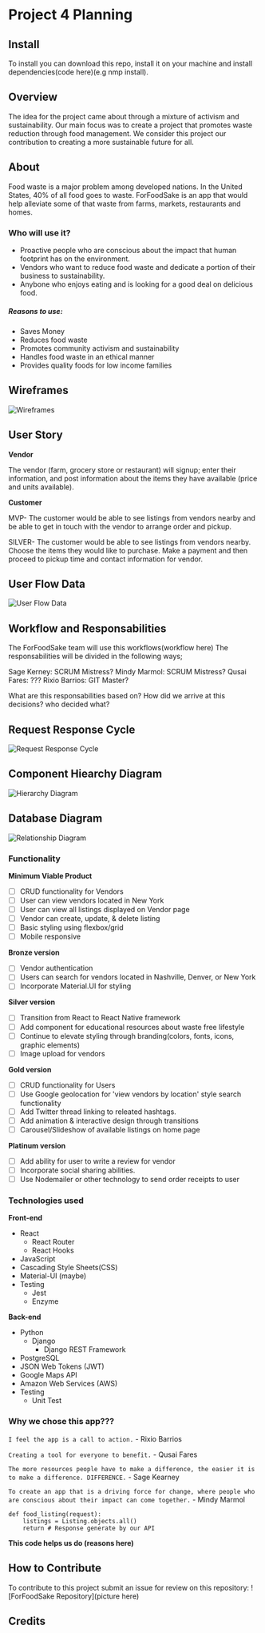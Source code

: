 # Project 4 Planning

## Install

To install you can download this repo, install it on your machine and install dependencies(code here)(e.g nmp install).

## Overview

The idea for the project came about through a mixture of activism and sustainability.
Our main focus was to create a project that promotes waste reduction through food management.
We consider this project our contribution to creating a more sustainable future for all.

## About

Food waste is a major problem among developed nations. In the United States, 40% of all food goes to waste.
ForFoodSake is an app that would help alleviate some of that waste from farms, markets, restaurants and homes.

### Who will use it?

- Proactive people who are conscious about the impact that human footprint has on the environment.
- Vendors who want to reduce food waste and dedicate a portion of their business to sustainability.
- Anybone who enjoys eating and is looking for a good deal on delicious food.

##### Reasons to use:

- Saves Money
- Reduces food waste
- Promotes community activism and sustainability
- Handles food waste in an ethical manner
- Provides quality foods for low income families

## Wireframes

![Wireframes](wireframe-mvp.png)

## User Story

**Vendor**

The vendor (farm, grocery store or restaurant) will signup; enter their information, and post information about the items they have available (price and units available).

**Customer**

MVP- The customer would be able to see listings from vendors nearby and be able to get in touch with the vendor to arrange order and pickup.

SILVER- The customer would be able to see listings from vendors nearby. Choose the items they would like to purchase. Make a payment and then proceed to pickup time and contact information for vendor.

## User Flow Data

![User Flow Data](userdataflow.png)

## Workflow and Responsabilities

The ForFoodSake team will use this workflows(workflow here)
The responsabilities will be divided in the following ways;

Sage Kerney: SCRUM Mistress?
Mindy Marmol: SCRUM Mistress?
Qusai Fares: ???
Rixio Barrios: GIT Master?

What are this responsabilities based on? How did we arrive at this decisions? who decided what?

## Request Response Cycle

![Request Response Cycle](mvc.jpg)

## Component Hiearchy Diagram

![Hierarchy Diagram](component-hierarchy.jpg)

## Database Diagram

![Relationship Diagram](relationship-diagram-mvp.png)

### Functionality

**Minimum Viable Product**

- [ ] CRUD functionality for Vendors
- [ ] User can view vendors located in New York
- [ ] User can view all listings displayed on Vendor page
- [ ] Vendor can create, update, & delete listing
- [ ] Basic styling using flexbox/grid
- [ ] Mobile responsive

**Bronze version**

- [ ] Vendor authentication
- [ ] Users can search for vendors located in Nashville, Denver, or New York
- [ ] Incorporate Material.UI for styling

**Silver version**

- [ ] Transition from React to React Native framework
- [ ] Add component for educational resources about waste free lifestyle
- [ ] Continue to elevate styling through branding(colors, fonts, icons, graphic elements)
- [ ] Image upload for vendors

**Gold version**

- [ ] CRUD functionality for Users
- [ ] Use Google geolocation for 'view vendors by location' style search functionality
- [ ] Add Twitter thread linking to releated hashtags.
- [ ] Add animation & interactive design through transitions
- [ ] Carousel/Slideshow of available listings on home page

**Platinum version**

- [ ] Add ability for user to write a review for vendor
- [ ] Incorporate social sharing abilities.
- [ ] Use Nodemailer or other technology to send order receipts to user

### Technologies used

**Front-end**

- React
  - React Router
  - React Hooks
- JavaScript
- Cascading Style Sheets(CSS)
- Material-UI (maybe)
- Testing
  - Jest
  - Enzyme

**Back-end**

- Python
  - Django
    - Django REST Framework
- PostgreSQL
- JSON Web Tokens (JWT)
- Google Maps API
- Amazon Web Services (AWS)
- Testing
  - Unit Test

### Why we chose this app???

`I feel the app is a call to action.`
\- Rixio Barrios

`Creating a tool for everyone to benefit.`
\- Qusai Fares

`The more resources people have to make a difference, the easier it is to make a difference. DIFFERENCE.`
\- Sage Kearney

`To create an app that is a driving force for change, where people who are conscious about their impact can come together.`
\- Mindy Marmol

```PY
def food_listing(request):
    listings = Listing.objects.all()
    return # Response generate by our API
```

**This code helps us do (reasons here)**

## How to Contribute

To contribute to this project submit an issue for review on this repository:
![ForFoodSake Repository](picture here)

## Credits

